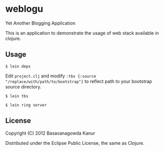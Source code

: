 # weblogu

Yet Another Blogging Application

This is an application to demonstrate the usage of web stack available
in clojure.

## Usage

    $ lein deps

Edit `project.clj` and modify `:tbs {:source "/replace/with/path/to/bootstrap"}`
to reflect path to your bootstrap source directory.

    $ lein tbs

    $ lein ring server

## License

Copyright (C) 2012 Basavanagowda Kanur

Distributed under the Eclipse Public License, the same as Clojure.
